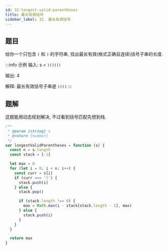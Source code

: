 ```yaml
---
id: 32-longest-valid-parentheses
title: 最长有效括号
sidebar_label: 32. 最长有效括号
---
```


## 题目

给你一个只包含 `(` 和 `)` 的字符串, 找出最长有效(格式正确且连续)括号子串的长度.

:::info 示例
输入: s = `)()())`

输出: 4

解释: 最长有效括号子串是 `()()`
:::

## 题解

这题能用动态规划解决, 不过看到括号匹配先想到栈.

```ts
/**
 * @param {string} s
 * @return {number}
 */
var longestValidParentheses = function (s) {
  const n = s.length
  const stack = [-1]

  let max = 0
  for (let i = 0; i < n; i++) {
    const curr = s[i]
    if (curr === '(') {
      stack.push(i)
    } else {
      stack.pop()

      if (stack.length !== 0) {
        max = Math.max(i - stack[stack.length - 1], max)
      } else {
        stack.push(i)
      }
    }
  }

  return max
}
```
